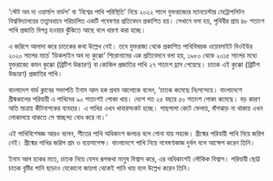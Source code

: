 ‘স্টেট অব দ্য ওয়ার্ল্ডস বার্ডস’ বা ‘বিশ্বের পাখি পরিস্থিতি’ নিয়ে ২০২২ সালে যুক্তরাজ্যের ম্যানচেস্টার মেট্রোপলিটন বিশ্ববিদ্যালয়ের তত্ত্বাবধানে পরিচালিত একটি গবেষণার প্রতিবেদন প্রকাশিত হয়। সেখানে বলা হয়, পৃথিবীর প্রায় ৪৮ শতাংশ পাখি প্রজাতি বিপন্ন হওয়ার ঝুঁকিতে আছে বলে ধারণা করা হচ্ছে।

এ জরিপে আলাদা করে চাতকের কথা উল্লেখ নেই। তবে যুক্তরাজ্য থেকে প্রকাশিত পাখিবিষয়ক ওয়েবসাইট বিওইউর ২০২০ সালের মার্চে ‘ডিকলাইন অব দ্য কুক্কো’ শিরোনামের এক প্রতিবেদনে বলা হয়, ১৯৮০ থেকে ২০১৫ সালের মধ্যে যুক্তরাজ্যে কমন কুক্কো (ব্রিটিশ উচ্চারণ) বা কোকিল প্রজাতির পাখি ২৭ শতাংশ হ্রাস পেয়েছে। চাতক এই কুক্কো (ব্রিটিশ উচ্চারণ) প্রজাতির পাখি।

বাংলাদেশ বার্ড ক্লাবের সভাপতি ইনাম আল হক প্রথম আলোকে বলেন, ‘চাতক কমেছে নিঃসন্দেহে। বাংলাদেশে গ্রীষ্মকালের পরিযায়ী এ পাখিদের ৯০ শতাংশই পোকা খায়। দেশে গত ২৫ বছরে ৫০ শতাংশ পোকা কমেছে। বড় কারণ অতি মাত্রায় কীটনাশকের ব্যবহার। এ পাখির এখন খাবারসংকট হচ্ছে। গাছপালা কেটে ফেলায়, বাঁশঝাড় না থাকায় এখন লোকালয়ে থাকতে সে স্বাচ্ছন্দ্য বোধ করে না।’

এই পাখিবিশেষজ্ঞ আরও বলেন, শীতের পাখি অধিকাংশ জলচর বলে গোনা যায় সহজে। গ্রীষ্মের পরিযায়ী পাখি নিয়ে জরিপ নেই। গ্রীষ্মের পাখির জরিপ শ্রম ও ব্যয়সাপেক্ষ। বাংলাদেশে পাখি নিয়ে গবেষণাকাজ দুর্বল বলে আক্ষেপ করেন তিনি।

ইনাম আল হকের মতে, চাতক নিয়ে যেসব রূপকথা মানুষ বিশ্বাস করে, এর অধিকাংশই লৌকিক বিশ্বাস। পরিযায়ী ছোট্ট চাতক বৃষ্টির পানি ছাড়াও যেকোনো জায়গা থেকেই পানি খায় বলে উল্লেখ করেন তিনি।
